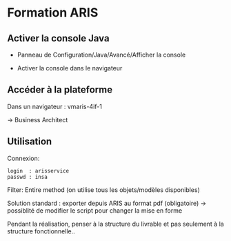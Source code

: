 # Formation ARIS

## Activer la console Java

* Panneau de Configuration/Java/Avancé/Afficher la console

* Activer la console dans le navigateur

## Accéder à la plateforme

Dans un navigateur : vmaris-4if-1

-> Business Architect

## Utilisation

Connexion:

    login  : arisservice
    passwd : insa

Filter: Entire method (on utilise tous les objets/modèles disponibles)


Solution standard : exporter depuis ARIS au format pdf (obligatoire)
-> possiblité de modifier le script pour changer la mise en forme

Pendant la réalisation, penser à la structure du livrable et pas seulement à la structure fonctionnelle..
